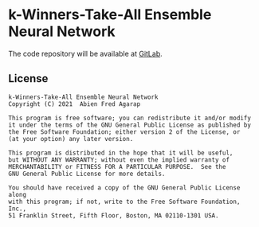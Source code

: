 k-Winners-Take-All Ensemble Neural Network
====

The code repository will be available at [GitLab](https://gitlab.com/afagarap/kwta-ensemble).


## License

```
k-Winners-Take-All Ensemble Neural Network
Copyright (C) 2021  Abien Fred Agarap

This program is free software; you can redistribute it and/or modify
it under the terms of the GNU General Public License as published by
the Free Software Foundation; either version 2 of the License, or
(at your option) any later version.

This program is distributed in the hope that it will be useful,
but WITHOUT ANY WARRANTY; without even the implied warranty of
MERCHANTABILITY or FITNESS FOR A PARTICULAR PURPOSE.  See the
GNU General Public License for more details.

You should have received a copy of the GNU General Public License along
with this program; if not, write to the Free Software Foundation, Inc.,
51 Franklin Street, Fifth Floor, Boston, MA 02110-1301 USA.
```

